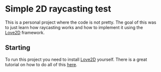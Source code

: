 # Simple 2D raycasting test

This is a personal project where the code is not pretty. The goal of this was to
just learn how raycasting works and how to implement it using the [Love2D](https://love2d.org) framework.

## Starting

To run this project you need to install [Love2D](https://love2d.org) yourself.
There is a great tutorial on how to do all of this [here](https://love2d.org/wiki/Getting_Started).

